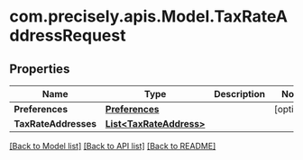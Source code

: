 # com.precisely.apis.Model.TaxRateAddressRequest
## Properties

Name | Type | Description | Notes
------------ | ------------- | ------------- | -------------
**Preferences** | [**Preferences**](Preferences.md) |  | [optional] 
**TaxRateAddresses** | [**List&lt;TaxRateAddress&gt;**](TaxRateAddress.md) |  | 

[[Back to Model list]](../README.md#documentation-for-models) [[Back to API list]](../README.md#documentation-for-api-endpoints) [[Back to README]](../README.md)

